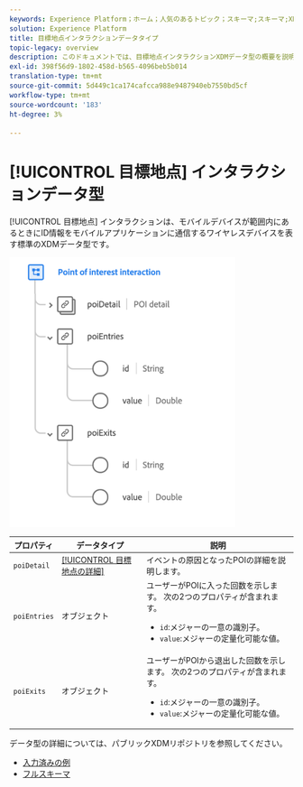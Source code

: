 ```yaml
---
keywords: Experience Platform；ホーム；人気のあるトピック；スキーマ;スキーマ;XDM；フィールド；スキーマ;スキーマ；ポイント；インタラクション；目標点；データ型；データ型；
solution: Experience Platform
title: 目標地点インタラクションデータタイプ
topic-legacy: overview
description: このドキュメントでは、目標地点インタラクションXDMデータ型の概要を説明します。
exl-id: 398f56d9-1802-458d-b565-4096beb5b014
translation-type: tm+mt
source-git-commit: 5d449c1ca174cafcca988e9487940eb7550bd5cf
workflow-type: tm+mt
source-wordcount: '183'
ht-degree: 3%

---
```


# [!UICONTROL 目標地点] インタラクションデータ型

[!UICONTROL 目標地点] インタラクションは、モバイルデバイスが範囲内にあるときにID情報をモバイルアプリケーションに通信するワイヤレスデバイスを表す標準のXDMデータ型です。

<img src="../images/data-types/poi-interaction.png" width="400" /><br />

| プロパティ | データタイプ | 説明 |
| --- | --- | --- |
| `poiDetail` | [[!UICONTROL 目標地点の詳細]](./poi-details.md) | イベントの原因となったPOIの詳細を説明します。 |
| `poiEntries` | オブジェクト | ユーザーがPOIに入った回数を示します。 次の2つのプロパティが含まれます。 <ul><li>`id`:メジャーの一意の識別子。</li><li>`value`:メジャーの定量化可能な値。</li></ul> |
| `poiExits` | オブジェクト | ユーザーがPOIから退出した回数を示します。 次の2つのプロパティが含まれます。 <ul><li>`id`:メジャーの一意の識別子。</li><li>`value`:メジャーの定量化可能な値。</li></ul> |

データ型の詳細については、パブリックXDMリポジトリを参照してください。

* [入力済みの例](https://github.com/adobe/xdm/blob/master/components/datatypes/poi-interaction.example.1.json)
* [フルスキーマ](https://github.com/adobe/xdm/blob/master/components/datatypes/poi-interaction.schema.json)
